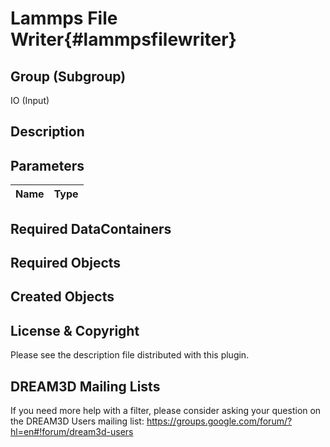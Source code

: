 Lammps File Writer{#lammpsfilewriter}
======

## Group (Subgroup) ##
IO (Input)

## Description ##

## Parameters ##

| Name | Type |
|------|------|


## Required DataContainers ##


## Required Objects ##


## Created Objects ##


## License & Copyright ##

Please see the description file distributed with this plugin.

## DREAM3D Mailing Lists ##

If you need more help with a filter, please consider asking your question on the DREAM3D Users mailing list:
https://groups.google.com/forum/?hl=en#!forum/dream3d-users


